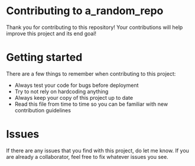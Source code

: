# Contributing to a_random_repo
Thank you for contributing to this repository! Your contributions will help improve this project and its end goal!

# Getting started
There are a few things to remember when contributing to this project:
  * Always test your code for bugs before deployment
  * Try to not rely on hardcoding anything
  * Always keep your copy of this project up to date
  * Read this file from time to time so you can be familiar with new contribution guidelines
 
 # Issues
 If there are any issues that you find with this project, do let me know. If you are already a collaborator, feel free to fix whatever issues you see.
 
